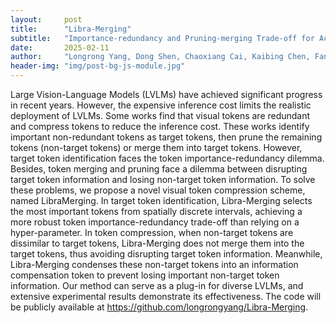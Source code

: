 ```yaml
---
layout:     post
title:      "Libra-Merging"
subtitle:   "Importance-redundancy and Pruning-merging Trade-off for Acceleration Plug-in in Large Vision-Language Model"
date:       2025-02-11
author:     "Longrong Yang, Dong Shen, Chaoxiang Cai, Kaibing Chen, Fan Yang, Tingting Gao, Di Zhang, Xi Li"
header-img: "img/post-bg-js-module.jpg"
---
```


Large Vision-Language Models (LVLMs) have achieved significant progress in recent years. However, the expensive inference cost limits the realistic deployment of LVLMs.
Some works find that visual tokens are redundant and compress tokens to reduce the inference cost. These works identify important non-redundant tokens as target tokens, then prune the remaining tokens (non-target tokens) or merge them into target tokens. However, target token identification faces the token importance-redundancy dilemma. Besides, token merging and pruning face a dilemma between disrupting target token information and losing non-target token information. To solve these problems, we propose a novel visual token compression scheme, named LibraMerging. In target token identification, Libra-Merging selects the most important tokens from spatially discrete intervals, achieving a more robust token importance-redundancy trade-off than relying on a hyper-parameter. In token compression, when non-target tokens are dissimilar to target tokens, Libra-Merging does not merge them into the target tokens, thus avoiding disrupting target token information. Meanwhile, Libra-Merging condenses these non-target tokens into an information compensation token to prevent losing important non-target token information. Our method
can serve as a plug-in for diverse LVLMs, and extensive experimental results demonstrate its effectiveness. The code will be publicly available at https://github.com/longrongyang/Libra-Merging.

